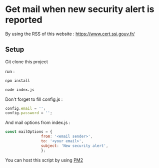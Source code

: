 # Get mail when new security alert is reported

By using the RSS of this website : https://www.cert.ssi.gouv.fr/
## Setup

Git clone this project

run : 

```bash
npm install
```

```bash
node index.js
```
Don't forget to fill config.js :
```js
config.email = '';
config.password = '';
```
And mail options from index.js : 
```js
const mailOptions = {
                from: '<email sender>',
                to: '<your email>',
                subject: 'New security alert',
                };
```

You can host this script by using <a href="http://pm2.keymetrics.io/">PM2</a>

